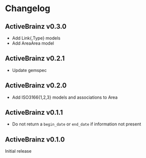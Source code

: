 # Changelog

## ActiveBrainz v0.3.0

- Add Link{,Type} models
- Add AreaArea model

## ActiveBrainz v0.2.1

- Update gemspec

## ActiveBrainz v0.2.0

- Add ISO3166{1,2,3} models and associations to Area

## ActiveBrainz v0.1.1

- Do not return a `begin_date` or `end_date` if information not present

## ActiveBrainz v0.1.0

Initial release
